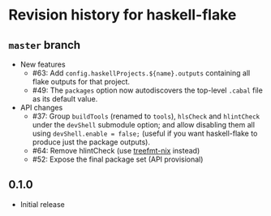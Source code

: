 # Revision history for haskell-flake

## `master` branch

- New features
  - #63: Add `config.haskellProjects.${name}.outputs` containing all flake outputs for that project.
  - #49: The `packages` option now autodiscovers the top-level `.cabal` file as its default value.
- API changes
    - #37: Group `buildTools` (renamed to `tools`), `hlsCheck` and `hlintCheck` under the `devShell` submodule option; and allow disabling them all using `devShell.enable = false;` (useful if you want haskell-flake to produce just the package outputs).
    - #64: Remove hlintCheck (use [treefmt-nix](https://github.com/numtide/treefmt-nix#flake-parts) instead)
    - #52: Expose the final package set (API provisional)

## 0.1.0

- Initial release
